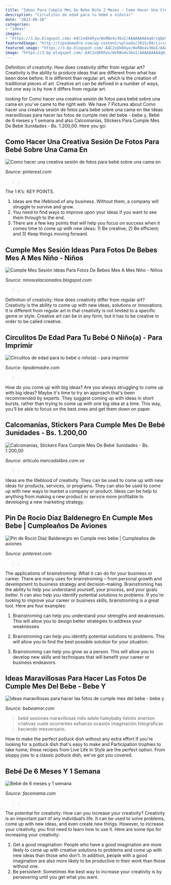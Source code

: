 ```yaml
---
title: "Ideas Para Cumple Mes De Bebe Niña 2 Meses ~ Como Hacer Una Creativa Sesión De Fotos Para Bebé Sobre Una Cama En"
description: "Circulitos de edad para tu bebé o niño(a)"
date: "2023-08-18"
categories:
- "ideas"
images:
- "https://3.bp.blogspot.com/-A4C2xQk0Xyo/WxRBo4v36oI/AAAAAAAA4q0/zqQe5L5eSko_pONc46fj45Dvzsx0w0UFwCLcBGAs/s1600/ideas-para-tomar-fotos-a-tu-bebe-cumple-mes14.jpg"
featuredImage: "http://tipsdemadre.com/wp-content/uploads/2015/09/circulo_nina01_ano.jpg"
featured_image: "https://3.bp.blogspot.com/-A4C2xQk0Xyo/WxRBo4v36oI/AAAAAAAA4q0/zqQe5L5eSko_pONc46fj45Dvzsx0w0UFwCLcBGAs/s1600/ideas-para-tomar-fotos-a-tu-bebe-cumple-mes14.jpg"
image: "https://3.bp.blogspot.com/-A4C2xQk0Xyo/WxRBo4v36oI/AAAAAAAA4q0/zqQe5L5eSko_pONc46fj45Dvzsx0w0UFwCLcBGAs/s1600/ideas-para-tomar-fotos-a-tu-bebe-cumple-mes14.jpg"
---
```



Definition of creativity: How does creativity differ from regular art?
Creativity is the ability to produce ideas that are different from what has been done before. It is different than regular art, which is the creation of traditional pieces of art. Creative art can be defined in a number of ways, but one way is by how it differs from regular art.

	

		
looking for Como hacer una creativa sesión de fotos para bebé sobre una cama en you've came to the right web. We have 7 Pictures about Como hacer una creativa sesión de fotos para bebé sobre una cama en like Ideas maravillosas para hacer las fotos de cumple mes del bebe - bebe y, Bebé de 6 meses y 1 semana and also Calcomanías, Stickers Para Cumple Mes De Bebé 3unidades - Bs. 1.200,00. Here you go:
		
    
## Como Hacer Una Creativa Sesión De Fotos Para Bebé Sobre Una Cama En

<img loading=lazy src="https://i.pinimg.com/originals/b7/ea/79/b7ea795370df9757af3ab8710f654562.jpg" onerror="this.onerror=null;this.src='https://tse2.mm.bing.net/th?id=OIP.a7WFNCBm_JaoM0mRhzUjoQHaIe&amp;pid=15.1';" alt="Como hacer una creativa sesión de fotos para bebé sobre una cama en">

_Source: pinterest.com_

>. 

	

The 1 K’s: KEY POINTS.
1. Ideas are the lifeblood of any business. Without them, a company will struggle to survive and grow.
2. You need to find ways to improve upon your ideas if you want to see them through to the end.
3. There are a few key points that will help you focus on success when it comes time to come up with new ideas: 1) Be creative; 2) Be efficient; and 3) Keep things moving forward.

    
## Cumple Mes Sesión Ideas Para Fotos De Bebes Mes A Mes Niño - Niños

<img loading=lazy src="https://3.bp.blogspot.com/-A4C2xQk0Xyo/WxRBo4v36oI/AAAAAAAA4q0/zqQe5L5eSko_pONc46fj45Dvzsx0w0UFwCLcBGAs/s1600/ideas-para-tomar-fotos-a-tu-bebe-cumple-mes14.jpg" onerror="this.onerror=null;this.src='https://tse1.mm.bing.net/th?id=OIP.l3oGPPNBRTLi3tUT1RBeIgHaLN&amp;pid=15.1';" alt="Cumple Mes Sesión Ideas Para Fotos De Bebes Mes A Mes Niño - Niños">

_Source: ninosrelacionados.blogspot.com_

>. 

	

Definition of creativity: How does creativity differ from regular art?
Creativity is the ability to come up with new ideas, solutions or innovations. It is different from regular art in that creativity is not limited to a specific genre or style. Creative art can be in any form, but it has to be creative in order to be called creative.

    
## Circulitos De Edad Para Tu Bebé O Niño(a) - Para Imprimir

<img loading=lazy src="http://tipsdemadre.com/wp-content/uploads/2015/09/circulo_nina01_ano.jpg" onerror="this.onerror=null;this.src='https://tse3.mm.bing.net/th?id=OIP.zAeCJWxQhPXgjwlXMwpD-gHaJl&amp;pid=15.1';" alt="Circulitos de edad para tu bebé o niño(a) - para imprimir">

_Source: tipsdemadre.com_

>. 

	

How do you come up with big ideas?
Are you always struggling to come up with big ideas? Maybe it's time to try an approach that's been recommended by experts. They suggest coming up with ideas in short bursts, rather than trying to come up with one big idea at a time. This way, you'll be able to focus on the best ones and get them down on paper.

    
## Calcomanías, Stickers Para Cumple Mes De Bebé 3unidades - Bs. 1.200,00

<img loading=lazy src="https://http2.mlstatic.com/calcomanias-stickers-para-cumple-mes-de-bebe-3unidades-S_883121-MLV20701494544_052016-F.jpg" onerror="this.onerror=null;this.src='https://tse4.mm.bing.net/th?id=OIP.BhSI-lorSy2EyYnEUUKPyQHaHT&amp;pid=15.1';" alt="Calcomanías, Stickers Para Cumple Mes De Bebé 3unidades - Bs. 1.200,00">

_Source: articulo.mercadolibre.com.ve_

>. 

	

Ideas are the lifeblood of creativity. They can be used to come up with new ideas for products, services, or programs. They can also be used to come up with new ways to market a company or product. Ideas can be help to anything from making a new product or service more profitable to developing a new marketing strategy.

    
## Pin De Rocio Díaz Baldenegro En Cumple Mes Bebe | Cumpleaños De Aviones

<img loading=lazy src="https://i.pinimg.com/originals/52/36/72/523672f9a9a60a396b87f31ec5ebaa3c.jpg" onerror="this.onerror=null;this.src='https://tse3.mm.bing.net/th?id=OIP.VlJ1phQXrmqiNnyTMLpQSAHaJ4&amp;pid=15.1';" alt="Pin de Rocio Díaz Baldenegro en Cumple mes bebe | Cumpleaños de aviones">

_Source: pinterest.com_

>. 

	

The applications of brainstroming: What it can do for your business or career.
There are many uses for brainstroming – from personal growth and development to business strategy and decision-making. Brainstroming has the ability to help you understand yourself, your process, and your goals better. It can also help you identify potential solutions to problems.
If you're looking to improve your career or business skills, brainstroming is a great tool. Here are four examples:

1) Brainstroming can help you understand your strengths and weaknesses. This will allow you to design better strategies to address your weaknesses.

2) Brainstroming can help you identify potential solutions to problems. This will allow you to find the best possible solution for your situation.

3) Brainstroming can help you grow as a person. This will allow you to develop new skills and techniques that will benefit your career or business endeavors.

    
## Ideas Maravillosas Para Hacer Las Fotos De Cumple Mes Del Bebe - Bebe Y

<img loading=lazy src="https://bebeamor.com/wp-content/uploads/2018/12/ideas-para-recordar-cumple-mes-bebe-300x300.jpg" onerror="this.onerror=null;this.src='https://tse1.mm.bing.net/th?id=OIP.g5elzll10bWYGdWt5IMxhQAAAA&amp;pid=15.1';" alt="Ideas maravillosas para hacer las fotos de cumple mes del bebe - bebe y">

_Source: bebeamor.com_

>bebê sesiones maravillosas mês adele haleybaby listotix enerson criativas vuele ocurrentes esfuerzo ocasión imaginación fotográficas haciendo mesversario. 

	

How to make the perfect potluck dish without any extra effort
If you're looking for a potluck dish that's easy to make and Participation trophies to take home, these recipes from Live Life In Style are the perfect option. From sloppy joes to a classic potluck dish, we've got you covered.

    
## Bebé De 6 Meses Y 1 Semana

<img loading=lazy src="https://www.facemama.com/wp-content/uploads/2012/10/bigstock-six-month-old-caucasian-baby-g-687977291.jpg" onerror="this.onerror=null;this.src='https://tse2.mm.bing.net/th?id=OIP.E6x3tITkWg3lUoovjs7sHAHaE6&amp;pid=15.1';" alt="Bebé de 6 meses y 1 semana">

_Source: facemama.com_

>. 

	

The potential for creativity: How can you increase your creativity?
Creativity is an important part of any individual’s life. It can be used to solve problems, come up with new ideas, and even create new things. However, to increase your creativity, you first need to learn how to use it. Here are some tips for increasing your creativity: 
1. Get a good imagination: People who have a good imagination are more likely to come up with creative solutions to problems and come up with new ideas than those who don’t. In addition, people with a good imagination are also more likely to be productive in their work than those without one. 
2. Be persistent: Sometimes the best way to increase your creativity is by persevering until you get what you want.

